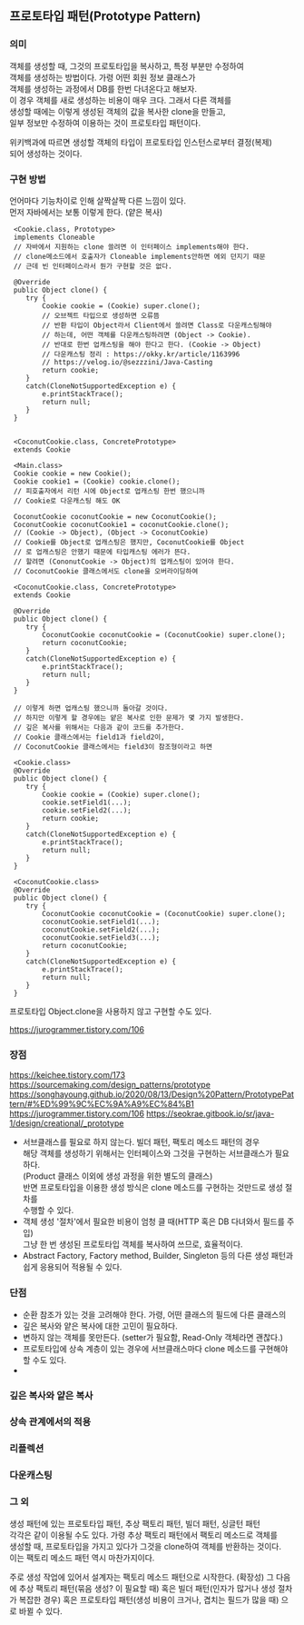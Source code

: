 ## 프로토타입 패턴(Prototype Pattern)
### 의미  
객체를 생성할 때, 그것의 프로토타입을 복사하고, 특정 부분만 수정하여    
객체를 생성하는 방법이다. 가령 어떤 회원 정보 클래스가  
객체를 생성하는 과정에서 DB를 한번 다녀온다고 해보자.  
이 경우 객체를 새로 생성하는 비용이 매우 크다. 그래서 다른 객체를  
생성할 때에는 이렇게 생성된 객체의 값을 복사한 clone을 만들고,  
일부 정보만 수정하여 이용하는 것이 프로토타입 패턴이다.

위키백과에 따르면 생성할 객체의 타입이 프로토타입 인스턴스로부터 결정(복제)  
되어 생성하는 것이다.  

### 구현 방법
언어마다 기능차이로 인해 살짝살짝 다른 느낌이 있다.  
먼저 자바에서는 보통 이렇게 한다. (얕은 복사) 

     <Cookie.class, Prototype>
     implements Cloneable
     // 자바에서 지원하는 clone 쓸려면 이 인터페이스 implements해야 한다.
     // clone메소드에서 호출자가 Cloneable implements안하면 에외 던지기 때문  
     // 근데 빈 인터페이스라서 뭔가 구현할 것은 없다.
     
     @Override
     public Object clone() {
        try {
            Cookie cookie = (Cookie) super.clone();
            // 오브젝트 타입으로 생성하면 오류뜸
            // 반환 타입이 Object라서 Client에서 쓸려면 Class로 다운캐스팅해야
            // 하는데, 어떤 객체를 다운캐스팅하려면 (Object -> Cookie). 
            // 반대로 한번 업캐스팅을 해야 한다고 한다. (Cookie -> Object)
            // 다운캐스팅 정리 : https://okky.kr/article/1163996
            // https://velog.io/@sezzzini/Java-Casting
            return cookie;
        }
        catch(CloneNotSupportedException e) {
            e.printStackTrace();
            return null;
        }
     }
     
     
     <CoconutCookie.class, ConcretePrototype>
     extends Cookie
    
     <Main.class>
     Cookie cookie = new Cookie();
     Cookie cookie1 = (Cookie) cookie.clone();
     // 피호출자에서 리턴 시에 Object로 업캐스팅 한번 했으니까
     // Cookie로 다운캐스팅 해도 OK
     
     CoconutCookie coconutCookie = new CoconutCookie();
     CoconutCookie coconutCookie1 = coconutCookie.clone();
     // (Cookie -> Object), (Object -> CoconutCookie)
     // Cookie를 Object로 업캐스팅은 했지만, CoconutCookie를 Object
     // 로 업캐스팅은 안했기 때문에 타입캐스팅 에러가 뜬다.
     // 할려면 (CononutCookie -> Object)의 업캐스팅이 있어야 한다.
     // CoconutCookie 클래스에서도 clone을 오버라이딩하여 
     
     <CoconutCookie.class, ConcretePrototype>
     extends Cookie
     
     @Override
     public Object clone() {
        try {
            CoconutCookie coconutCookie = (CoconutCookie) super.clone();
            return coconutCookie;
        }
        catch(CloneNotSupportedException e) {
            e.printStackTrace();
            return null;
        }
     }
     
     // 이렇게 하면 업캐스팅 했으니까 돌아갈 것이다. 
     // 하지만 이렇게 할 경우에는 얕은 복사로 인한 문제가 몇 가지 발생한다.
     // 깊은 복사를 위해서는 다음과 같이 코드를 추가한다.  
     // Cookie 클래스에서는 field1과 field2이, 
     // CoconutCookie 클래스에서는 field3이 참조형이라고 하면
     
     <Cookie.class>
     @Override
     public Object clone() {
        try {
            Cookie cookie = (Cookie) super.clone();
            cookie.setField1(...); 
            cookie.setField2(...);
            return cookie;
        }
        catch(CloneNotSupportedException e) {
            e.printStackTrace();
            return null;
        }
     }
     
     <CoconutCookie.class>
     @Override
     public Object clone() {
        try {
            CoconutCookie coconutCookie = (CoconutCookie) super.clone();
            coconutCookie.setField1(...);
            coconutCookie.setField2(...);
            coconutCookie.setField3(...);
            return coconutCookie;
        }
        catch(CloneNotSupportedException e) {
            e.printStackTrace();
            return null;
        }
     }
     
프로토타입 Object.clone을 사용하지 않고 구현할 수도 있다.  

https://jurogrammer.tistory.com/106


### 장점
https://keichee.tistory.com/173  
https://sourcemaking.com/design_patterns/prototype  
https://songhayoung.github.io/2020/08/13/Design%20Pattern/PrototypePattern/#%ED%99%9C%EC%9A%A9%EC%84%B1  
https://jurogrammer.tistory.com/106
https://seokrae.gitbook.io/sr/java-1/design/creational/_prototype

- 서브클래스를 필요로 하지 않는다. 빌더 패턴, 팩토리 메소드 패턴의 경우  
해당 객체를 생성하기 위해서는 인터페이스와 그것을 구현하는 서브클래스가 필요하다.  
(Product 클래스 이외에 생성 과정을 위한 별도의 클래스)  
반면 프로토타입을 이용한 생성 방식은 clone 메소드를 구현하는 것만드로 생성 절차를  
수행할 수 있다.  
- 객체 생성 '절차'에서 필요한 비용이 엄청 클 때(HTTP 혹은 DB 다녀와서 필드를 주입)  
그냥 한 번 생성된 프로토타입 객체를 복사하여 쓰므로, 효율적이다.  
- Abstract Factory, Factory method, Builder, Singleton 등의 다른 생성 패턴과  
쉽게 응용되어 적용될 수 있다.  

### 단점
- 순환 참조가 있는 것을 고려해야 한다. 가령, 어떤 클래스의 필드에 다른 클래스의
- 깊은 복사와 얕은 복사에 대한 고민이 필요하다.
- 변하지 않는 객체를 못만든다. (setter가 필요함, Read-Only 객체라면 괜찮다.)
- 프로토타입에 상속 계층이 있는 경우에 서브클래스마다 clone 메소드를 구현해야 할 수도 있다.  
- 
### 깊은 복사와 얕은 복사
### 상속 관계에서의 적용
### 리플렉션
### 다운캐스팅
### 그 외
생성 패턴에 있는 프로토타입 패턴, 추상 팩토리 패턴, 빌더 패턴, 싱글턴 패턴  
각각은 같이 이용될 수도 있다. 가령 추상 팩토리 패턴에서 팩토리 메소드로 객체를  
생성할 때, 프로토타입을 가지고 있다가 그것을 clone하여 객체를 반환하는 것이다.  
이는 팩토리 메소드 패턴 역시 마찬가지이다. 

주로 생성 작업에 있어서 설계자는 팩토리 메소드 패턴으로 시작한다. (확장성)
그 다음에 추상 팩토리 패턴(묶음 생성? 이 필요할 때)
혹은 빌더 패턴(인자가 많거나 생성 절차가 복잡한 경우)
혹은 프로토타입 패턴(생성 비용이 크거나, 겹치는 필드가 많을 때)
으로 바뀔 수 있다.  
